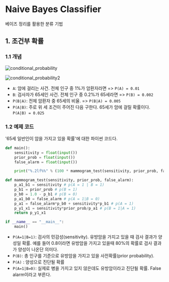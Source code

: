 # Naive Bayes Classifier

베이즈 정리를 활용한 분류 기법

## 1. 조건부 확률

### 1.1 개념

![conditional_probability](http://sites.nicholas.duke.edu/statsreview/files/2013/06/jointmargcond.jpg)

![conditional_probability2](http://i.imgur.com/YbmJvZI.jpg)

- `A`: 암에 걸리는 사건. 전체 인구 중 1%가 암환자라면 => `P(A) = 0.01`
- `B`: 검사자가 65세인 사건. 전체 인구 중 0.2%가 65세라면 => `P(B) = 0.002`
- `P(B|A)`: 전체 암환자 중 65세의 비율. => `P(B|A) = 0.005`
- `P(A|B)`: 주로 위 세 조건이 주어진 다음 구한다. 65세가 암에 걸릴 확률이다. `P(A|B) = 0.025`

### 1.2 예제 코드

'65세 일반인이 암을 가지고 있을 확률'에 대한 파이썬 코드다.

```py
def main():
    sensitivity = float(input())
    prior_prob = float(input())
    false_alarm = float(input())

    print("%.2lf%%" % (100 * mammogram_test(sensitivity, prior_prob, false_alarm)))

def mammogram_test(sensitivity, prior_prob, false_alarm):
    p_a1_b1 = sensitivity # p(A = 1 | B = 1)
    p_b1 = prior_prob # p(B = 1)
    p_b0 = 1.0 - p_b1 # p(B = 0)
    p_a1_b0 = false_alarm # p(A = 1|B = 0)
    p_a1 = false_alarm*p_b0 + sensitivity*p_b1 # p(A = 1)
    p_y1_x1 = sensitivity*prior_prob/p_a1 # p(B = 1|A = 1)
    return p_y1_x1

if __name__ == "__main__":
    main()
```

- `P(A=1|B=1)`: 검사의 민감성(sensitivity). 유방암을 가지고 있을 때 검사 결과가 양성일 확률. 예를 들어 0.8이라면 유방암을 가지고 있을때 80%의 확률로 검사 결과가 양성이 나온단 의미다.
- `P(B)`: 총 인구를 기준으로 유방암을 가지고 있을 사전확률(prior probability).
- `P(A)` : 양성으로 진단될 확률
- `P(A=1|B=0)`: 실제로 병을 가지고 있지 않은데도 유방암이라고 진단될 확률. False alarm이라고 부른다.
